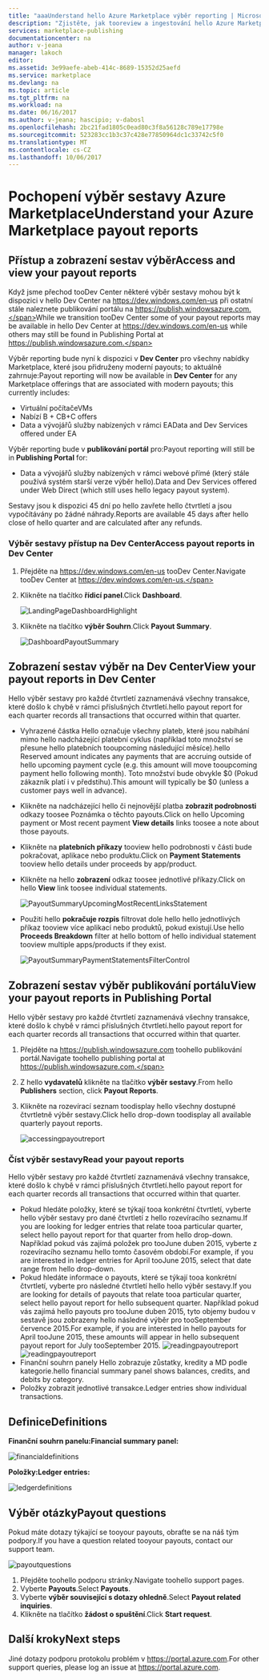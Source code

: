 ```yaml
---
title: "aaaUnderstand hello Azure Marketplace výběr reporting | Microsoft Docs"
description: "Zjistěte, jak tooreview a ingestování hello Azure Marketplace výběr sestavy."
services: marketplace-publishing
documentationcenter: na
author: v-jeana
manager: lakoch
editor: 
ms.assetid: 3e99aefe-abeb-414c-8689-15352d25aefd
ms.service: marketplace
ms.devlang: na
ms.topic: article
ms.tgt_pltfrm: na
ms.workload: na
ms.date: 06/16/2017
ms.author: v-jeana; hascipio; v-dabosl
ms.openlocfilehash: 2bc21fad1805c0ead80c3f8a56128c789e17798e
ms.sourcegitcommit: 523283cc1b3c37c428e77850964dc1c33742c5f0
ms.translationtype: MT
ms.contentlocale: cs-CZ
ms.lasthandoff: 10/06/2017
---
```

# <a name="understand-your-azure-marketplace-payout-reports"></a><span data-ttu-id="c0639-103">Pochopení výběr sestavy Azure Marketplace</span><span class="sxs-lookup"><span data-stu-id="c0639-103">Understand your Azure Marketplace payout reports</span></span>
## <a name="access-and-view-your-payout-reports"></a><span data-ttu-id="c0639-104">Přístup a zobrazení sestav výběr</span><span class="sxs-lookup"><span data-stu-id="c0639-104">Access and view your payout reports</span></span>
<span data-ttu-id="c0639-105">Když jsme přechod tooDev Center některé výběr sestavy mohou být k dispozici v hello Dev Center na https://dev.windows.com/en-us při ostatní stále naleznete publikování portálu na https://publish.windowsazure.com.</span><span class="sxs-lookup"><span data-stu-id="c0639-105">While we transition tooDev Center some of your payout reports may be available in hello Dev Center at https://dev.windows.com/en-us while others may still be found in Publishing Portal at https://publish.windowsazure.com.</span></span>

<span data-ttu-id="c0639-106">Výběr reporting bude nyní k dispozici v **Dev Center** pro všechny nabídky Marketplace, které jsou přidruženy moderní payouts; to aktuálně zahrnuje:</span><span class="sxs-lookup"><span data-stu-id="c0639-106">Payout reporting will now be available in **Dev Center** for any Marketplace offerings that are associated with modern payouts; this currently includes:</span></span>

* <span data-ttu-id="c0639-107">Virtuální počítače</span><span class="sxs-lookup"><span data-stu-id="c0639-107">VMs</span></span>
* <span data-ttu-id="c0639-108">Nabízí B + C</span><span class="sxs-lookup"><span data-stu-id="c0639-108">B+C offers</span></span>
* <span data-ttu-id="c0639-109">Data a vývojářů služby nabízených v rámci EA</span><span class="sxs-lookup"><span data-stu-id="c0639-109">Data and Dev Services offered under EA</span></span>

<span data-ttu-id="c0639-110">Výběr reporting bude v **publikování portál** pro:</span><span class="sxs-lookup"><span data-stu-id="c0639-110">Payout reporting will still be in **Publishing Portal** for:</span></span>

* <span data-ttu-id="c0639-111">Data a vývojářů služby nabízených v rámci webové přímé (který stále používá systém starší verze výběr hello).</span><span class="sxs-lookup"><span data-stu-id="c0639-111">Data and Dev Services offered under Web Direct (which still uses hello legacy payout system).</span></span>

<span data-ttu-id="c0639-112">Sestavy jsou k dispozici 45 dní po hello zavřete hello čtvrtletí a jsou vypočítávány po žádné náhrady.</span><span class="sxs-lookup"><span data-stu-id="c0639-112">Reports are available 45 days after hello close of hello quarter and are calculated after any refunds.</span></span>

### <a name="access-payout-reports-in-dev-center"></a><span data-ttu-id="c0639-113">Výběr sestavy přístup na Dev Center</span><span class="sxs-lookup"><span data-stu-id="c0639-113">Access payout reports in Dev Center</span></span>
1. <span data-ttu-id="c0639-114">Přejděte na https://dev.windows.com/en-us tooDev Center.</span><span class="sxs-lookup"><span data-stu-id="c0639-114">Navigate tooDev Center at https://dev.windows.com/en-us.</span></span>
2. <span data-ttu-id="c0639-115">Klikněte na tlačítko **řídicí panel**.</span><span class="sxs-lookup"><span data-stu-id="c0639-115">Click **Dashboard**.</span></span>

    ![LandingPageDashboardHighlight][1]
3. <span data-ttu-id="c0639-117">Klikněte na tlačítko **výběr Souhrn**.</span><span class="sxs-lookup"><span data-stu-id="c0639-117">Click **Payout Summary**.</span></span>

    ![DashboardPayoutSummary][2]

## <a name="view-your-payout-reports-in-dev-center"></a><span data-ttu-id="c0639-119">Zobrazení sestav výběr na Dev Center</span><span class="sxs-lookup"><span data-stu-id="c0639-119">View your payout reports in Dev Center</span></span>
<span data-ttu-id="c0639-120">Hello výběr sestavy pro každé čtvrtletí zaznamenává všechny transakce, které došlo k chybě v rámci příslušných čtvrtletí.</span><span class="sxs-lookup"><span data-stu-id="c0639-120">hello payout report for each quarter records all transactions that occurred within that quarter.</span></span>

* <span data-ttu-id="c0639-121">Vyhrazené částka Hello označuje všechny plateb, které jsou nabíhání mimo hello nadcházející platební cyklus (například toto množství se přesune hello platebních tooupcoming následující měsíce).</span><span class="sxs-lookup"><span data-stu-id="c0639-121">hello Reserved amount indicates any payments that are accruing outside of hello upcoming payment cycle (e.g. this amount will move tooupcoming payment hello following month).</span></span>  <span data-ttu-id="c0639-122">Toto množství bude obvykle $0 (Pokud zákazník platí i v předstihu).</span><span class="sxs-lookup"><span data-stu-id="c0639-122">This amount will typically be $0 (unless a customer pays well in advance).</span></span>
* <span data-ttu-id="c0639-123">Klikněte na nadcházející hello či nejnovější platba **zobrazit podrobnosti** odkazy toosee Poznámka o těchto payouts.</span><span class="sxs-lookup"><span data-stu-id="c0639-123">Click on hello Upcoming payment or Most recent payment **View details** links toosee a note about those payouts.</span></span>
* <span data-ttu-id="c0639-124">Klikněte na **platebních příkazy** tooview hello podrobnosti v části bude pokračovat, aplikace nebo produktu.</span><span class="sxs-lookup"><span data-stu-id="c0639-124">Click on **Payment Statements** tooview hello details under proceeds by app/product.</span></span>
* <span data-ttu-id="c0639-125">Klikněte na hello **zobrazení** odkaz toosee jednotlivé příkazy.</span><span class="sxs-lookup"><span data-stu-id="c0639-125">Click on hello **View** link toosee individual statements.</span></span>

    ![PayoutSummaryUpcomingMostRecentLinksStatement][3]
* <span data-ttu-id="c0639-127">Použití hello **pokračuje rozpis** filtrovat dole hello hello jednotlivých příkaz tooview více aplikací nebo produktů, pokud existují.</span><span class="sxs-lookup"><span data-stu-id="c0639-127">Use hello **Proceeds Breakdown** filter at hello bottom of hello individual statement tooview multiple apps/products if they exist.</span></span>

    ![PayoutSummaryPaymentStatementsFilterControl][4]

## <a name="view-your-payout-reports-in-publishing-portal"></a><span data-ttu-id="c0639-129">Zobrazení sestav výběr publikování portálu</span><span class="sxs-lookup"><span data-stu-id="c0639-129">View your payout reports in Publishing Portal</span></span>
<span data-ttu-id="c0639-130">Hello výběr sestavy pro každé čtvrtletí zaznamenává všechny transakce, které došlo k chybě v rámci příslušných čtvrtletí.</span><span class="sxs-lookup"><span data-stu-id="c0639-130">hello payout report for each quarter records all transactions that occurred within that quarter.</span></span>

1. <span data-ttu-id="c0639-131">Přejděte na https://publish.windowsazure.com toohello publikování portál.</span><span class="sxs-lookup"><span data-stu-id="c0639-131">Navigate toohello publishing portal at https://publish.windowsazure.com.</span></span>
2. <span data-ttu-id="c0639-132">Z hello **vydavatelů** klikněte na tlačítko **výběr sestavy**.</span><span class="sxs-lookup"><span data-stu-id="c0639-132">From hello **Publishers** section, click **Payout Reports**.</span></span>
3. <span data-ttu-id="c0639-133">Klikněte na rozevírací seznam toodisplay hello všechny dostupné čtvrtletně výběr sestavy.</span><span class="sxs-lookup"><span data-stu-id="c0639-133">Click hello drop-down toodisplay all available quarterly payout reports.</span></span>

    ![accessingpayoutreport][5]

### <a name="read-your-payout-reports"></a><span data-ttu-id="c0639-135">Číst výběr sestavy</span><span class="sxs-lookup"><span data-stu-id="c0639-135">Read your payout reports</span></span>
<span data-ttu-id="c0639-136">Hello výběr sestavy pro každé čtvrtletí zaznamenává všechny transakce, které došlo k chybě v rámci příslušných čtvrtletí.</span><span class="sxs-lookup"><span data-stu-id="c0639-136">hello payout report for each quarter records all transactions that occurred within that quarter.</span></span>

* <span data-ttu-id="c0639-137">Pokud hledáte položky, které se týkají tooa konkrétní čtvrtletí, vyberte hello výběr sestavy pro dané čtvrtletí z hello rozevíracího seznamu.</span><span class="sxs-lookup"><span data-stu-id="c0639-137">If you are looking for ledger entries that relate tooa particular quarter, select hello payout report for that quarter from hello drop-down.</span></span> <span data-ttu-id="c0639-138">Například pokud vás zajímá položek pro tooJune duben 2015, vyberte z rozevíracího seznamu hello tomto časovém období.</span><span class="sxs-lookup"><span data-stu-id="c0639-138">For example, if you are interested in ledger entries for April tooJune 2015, select that date range from hello drop-down.</span></span>
* <span data-ttu-id="c0639-139">Pokud hledáte informace o payouts, které se týkají tooa konkrétní čtvrtletí, vyberte pro následné čtvrtletí hello hello výběr sestavy.</span><span class="sxs-lookup"><span data-stu-id="c0639-139">If you are looking for details of payouts that relate tooa particular quarter, select hello payout report for hello subsequent quarter.</span></span> <span data-ttu-id="c0639-140">Například pokud vás zajímá hello payouts pro tooJune duben 2015, tyto objemy budou v sestavě jsou zobrazeny hello následné výběr pro tooSeptember července 2015.</span><span class="sxs-lookup"><span data-stu-id="c0639-140">For example, if you are interested in hello payouts for April tooJune 2015, these amounts will appear in hello subsequent payout report for July tooSeptember 2015.</span></span>
  <span data-ttu-id="c0639-141">![readingpayoutreport][6]</span><span class="sxs-lookup"><span data-stu-id="c0639-141">![readingpayoutreport][6]</span></span>
* <span data-ttu-id="c0639-142">Finanční souhrn panely Hello zobrazuje zůstatky, kredity a MD podle kategorie.</span><span class="sxs-lookup"><span data-stu-id="c0639-142">hello financial summary panel shows balances, credits, and debits by category.</span></span>
* <span data-ttu-id="c0639-143">Položky zobrazit jednotlivé transakce.</span><span class="sxs-lookup"><span data-stu-id="c0639-143">Ledger entries show individual transactions.</span></span>

## <a name="definitions"></a><span data-ttu-id="c0639-144">Definice</span><span class="sxs-lookup"><span data-stu-id="c0639-144">Definitions</span></span>
<span data-ttu-id="c0639-145">**Finanční souhrn panelu:**</span><span class="sxs-lookup"><span data-stu-id="c0639-145">**Financial summary panel:**</span></span>

![financialdefinitions][7]

<span data-ttu-id="c0639-147">**Položky:**</span><span class="sxs-lookup"><span data-stu-id="c0639-147">**Ledger entries:**</span></span>

![ledgerdefinitions][8]

## <a name="payout-questions"></a><span data-ttu-id="c0639-149">Výběr otázky</span><span class="sxs-lookup"><span data-stu-id="c0639-149">Payout questions</span></span>
<span data-ttu-id="c0639-150">Pokud máte dotazy týkající se tooyour payouts, obraťte se na náš tým podpory.</span><span class="sxs-lookup"><span data-stu-id="c0639-150">If you have a question related tooyour payouts, contact our support team.</span></span>

![payoutquestions][9]

1. <span data-ttu-id="c0639-152">Přejděte toohello podporu stránky.</span><span class="sxs-lookup"><span data-stu-id="c0639-152">Navigate toohello support pages.</span></span>
2. <span data-ttu-id="c0639-153">Vyberte **Payouts**.</span><span class="sxs-lookup"><span data-stu-id="c0639-153">Select **Payouts**.</span></span>
3. <span data-ttu-id="c0639-154">Vyberte **výběr související s dotazy ohledně**.</span><span class="sxs-lookup"><span data-stu-id="c0639-154">Select **Payout related inquiries**.</span></span>
4. <span data-ttu-id="c0639-155">Klikněte na tlačítko **žádost o spuštění**.</span><span class="sxs-lookup"><span data-stu-id="c0639-155">Click **Start request**.</span></span>

## <a name="next-steps"></a><span data-ttu-id="c0639-156">Další kroky</span><span class="sxs-lookup"><span data-stu-id="c0639-156">Next steps</span></span>
<span data-ttu-id="c0639-157">Jiné dotazy podporu protokolu problém v <https://portal.azure.com>.</span><span class="sxs-lookup"><span data-stu-id="c0639-157">For other support queries, please log an issue at <https://portal.azure.com>.</span></span>

[1]: ./media/marketplace-publishing-report-payout/LandingPage-DashboardHighlight.png
[2]: ./media/marketplace-publishing-report-payout/Dashboard-PayoutSummary.png
[3]: ./media/marketplace-publishing-report-payout/PayoutSummary-UpcomingOrMostRecentPaymentLinksSingleStatementLink.png
[4]: ./media/marketplace-publishing-report-payout/PayoutSummary-PaymentStatements-SingleStatement-FilterControl.png
[5]: ./media/marketplace-publishing-report-payout/accessingpayoutreport.png
[6]: ./media/marketplace-publishing-report-payout/readingpayoutreport.png
[7]: ./media/marketplace-publishing-report-payout/financialdefinitions.png
[8]: ./media/marketplace-publishing-report-payout/ledgerdefinitions.png
[9]: ./media/marketplace-publishing-report-payout/payoutquestions.png
